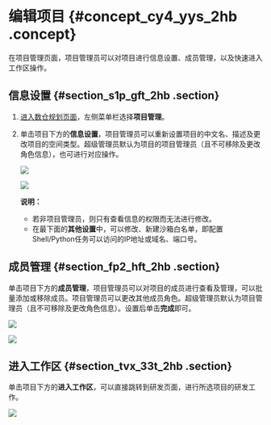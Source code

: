 # 编辑项目 {#concept_cy4_yys_2hb .concept}

在项目管理页面，项目管理员可以对项目进行信息设置、成员管理，以及快速进入工作区操作。

## 信息设置 {#section_s1p_gft_2hb .section}

1.  [进入数仓规划页面](cn.zh-CN/用户指南/数仓规划/数仓规划概述.md#section_w3j_zf1_hhb)，左侧菜单栏选择**项目管理**。
2.  单击项目下方的**信息设置**，项目管理员可以重新设置项目的中文名、描述及更改项目的空间类型。超级管理员默认为项目的项目管理员（且不可移除及更改角色信息），也可进行对应操作。

    ![](http://static-aliyun-doc.oss-cn-hangzhou.aliyuncs.com/assets/img/149037/156134662541434_zh-CN.png)

    ![](http://static-aliyun-doc.oss-cn-hangzhou.aliyuncs.com/assets/img/149037/156134662541435_zh-CN.png)

    **说明：** 

    -   若非项目管理员，则只有查看信息的权限而无法进行修改。
    -   在最下面的**其他设置**中，可以修改、新建沙箱白名单，即配置Shell/Python任务可以访问的IP地址或域名、端口号。

## 成员管理 {#section_fp2_hft_2hb .section}

单击项目下方的**成员管理**，项目管理员可以对项目的成员进行查看及管理，可以批量添加或移除成员。项目管理员可以更改其他成员角色。超级管理员默认为项目管理员（且不可移除及更改角色信息）。设置后单击**完成**即可。

![](http://static-aliyun-doc.oss-cn-hangzhou.aliyuncs.com/assets/img/149037/156134662641437_zh-CN.png)

![](http://static-aliyun-doc.oss-cn-hangzhou.aliyuncs.com/assets/img/149037/156134662641438_zh-CN.png)

## 进入工作区 {#section_tvx_33t_2hb .section}

单击项目下方的**进入工作区**，可以直接跳转到研发页面，进行所选项目的研发工作。

![](http://static-aliyun-doc.oss-cn-hangzhou.aliyuncs.com/assets/img/149037/156134662641441_zh-CN.png)

